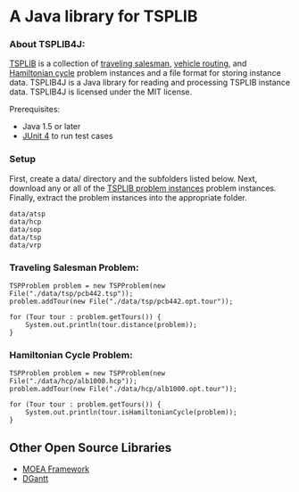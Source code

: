 A Java library for TSPLIB
===

### About TSPLIB4J:

[TSPLIB](http://comopt.ifi.uni-heidelberg.de/software/TSPLIB95/) is a collection of [traveling salesman](http://en.wikipedia.org/wiki/Travelling_salesman_problem), [vehicle routing](http://en.wikipedia.org/wiki/Vehicle_routing_problem), and [Hamiltonian cycle](http://en.wikipedia.org/wiki/Hamiltonian_path_problem) problem instances and a file format for storing instance data.  TSPLIB4J is a Java library for reading and processing TSPLIB instance data.  TSPLIB4J is licensed under the MIT license.

Prerequisites:

  - Java 1.5 or later
  - [JUnit 4](http://www.junit.org/) to run test cases
  
### Setup

First, create a data/ directory and the subfolders listed below.  Next, download any or all of the [TSPLIB problem instances](http://comopt.ifi.uni-heidelberg.de/software/TSPLIB95/) problem instances.  Finally, extract the problem instances into the appropriate folder.

    data/atsp
    data/hcp
    data/sop
    data/tsp
    data/vrp

### Traveling Salesman Problem:

    TSPProblem problem = new TSPProblem(new File("./data/tsp/pcb442.tsp"));
    problem.addTour(new File("./data/tsp/pcb442.opt.tour"));
    		
    for (Tour tour : problem.getTours()) {
    	System.out.println(tour.distance(problem));
    }
    
### Hamiltonian Cycle Problem:

    TSPProblem problem = new TSPProblem(new File("./data/hcp/alb1000.hcp"));
    problem.addTour(new File("./data/hcp/alb1000.opt.tour"));
    
    for (Tour tour : problem.getTours()) {
    	System.out.println(tour.isHamiltonianCycle(problem));
    }


Other Open Source Libraries
---
  - [MOEA Framework](http://www.moeaframework.org)
  - [DGantt](http://sourceforge.net/projects/dgantt/)

